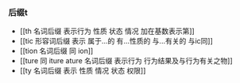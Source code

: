 ### 后缀t

- [[th 名词后缀 表示行为 性质 状态 情况 加在基数表示第]]
- [[tic  形容词后缀 表示 属于...的 有...性质的  与...有关的 与ic同]]
- [[tion 名词后缀 同 ion]]
- [[ture 同 iture ature 名词后缀 表示行为 行为结果及与行为有关之物]]
- [[ty 名词后缀 表示 性质 情况 状态 权限]]